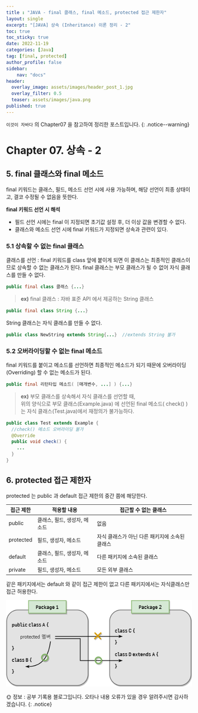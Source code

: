 ```yaml
---
title : "JAVA - final 클래스, final 메소드, protected 접근 제한자"
layout: single
excerpt: "[JAVA] 상속 (Inheritance) 이론 정리 - 2"
toc: true
toc_sticky: true
date: 2022-11-19
categories: [Java]
tag: [final, protected]
author_profile: false
sidebar:
    nav: "docs"
header:
  overlay_image: assets/images/header_post_1.jpg
  overlay_filter: 0.5 
  teaser: assets/images/java.png
published: true
---
```


`이것이 자바다` 의 Chapter07 을 참고하여 정리한 포스트입니다.
{: .notice--warning}

# Chapter 07. 상속 - 2

## 5. final 클래스와 final 메소드   

final 키워드는 클래스, 필드, 메소드 선언 시에 사용 가능하며, 해당 선언이 최종 상태이고, 결코 수정될 수 없음을 뜻한다.  

**final 키워드 선언 시 해석**  
  - 필드 선언 시에는 final 이 지정되면 초기값 설정 후, 더 이상 값을 변경할 수 없다.  
  - 클래스와 메소드 선언 시에 final 키워드가 지정되면 상속과 관련이 있다. 

### 5.1 상속할 수 없는 final 클래스   
클래스를 선언 : final 키워드를 class 앞에 붙이게 되면 이 클래스는 최종적인 클래스이므로 상속할 수 없는 클래스가 된다. 
final 클래스는 부모 클래스가 될 수 없어 자식 클래스를 만들 수 없다.  
```java
public final class 클래스 {...}
```  

> **ex)** final 클래스 : 자바 표준 API 에서 제공하는 String 클래스
  ```java
  public final class String {...}
  ```  
String 클래스는 자식 클래스를 만들 수 없다.
  ```java
  public class NewString extends String{...}  //extends String 불가 
  ```

### 5.2 오버라이딩할 수 없는 final 메소드   
final 키워드를 붙이고 메소드를 선언하면 최종적인 메소드가 되기 때문에 오버라이딩(Overriding) 할 수 없는 메소드가 된다.   
```java
public final 리턴타입 메소드( [매개변수, ...] ) {...}
```
> **ex)** 부모 클래스를 상속해서 자식 클래스를 선언할 때,  
위의 양식으로 부모 클래스(Example.java) 에 선언된 final 메소드( check() )는 자식 클래스(Test.java)에서 재정의가 불가능하다.  

```java
public class Test extends Example {
  //check() 메소드 오버라이딩 불가
  @Override
  public void check() {
    ...
  }
}
```

## 6. protected 접근 제한자  
protected 는 public 과 default 접근 제한의 중간 쯤에 해당한다.  

| 접근 제한 | 적용할 내용 | 접근할 수 없는 클래스 |
|----------|-------------|---------------------|
| public | 클래스, 필드, 생성자, 메소드 | 없음 |
| protected | 필드, 생성자, 메소드 | 자식 클래스가 아닌 다른 패키지에 소속된 클래스 |
| default | 클래스, 필드, 생성자, 메소드 | 다른 패키지에 소속된 클래스 |
| private | 필드, 생성자, 메소드 | 모든 외부 클래스 |

같은 패키지에서는 default 와 같이 접근 제한이 없고 다른 패키지에서는 자식클래스만 접근 허용한다.  
<center><img src="/images/2022-11-18-java_Inheritance/protected.png"></center>  

🌞 정보 : 공부 기록용 블로그입니다. 오타나 내용 오류가 있을 경우 알려주시면 감사하겠습니다.
{: .notice}
